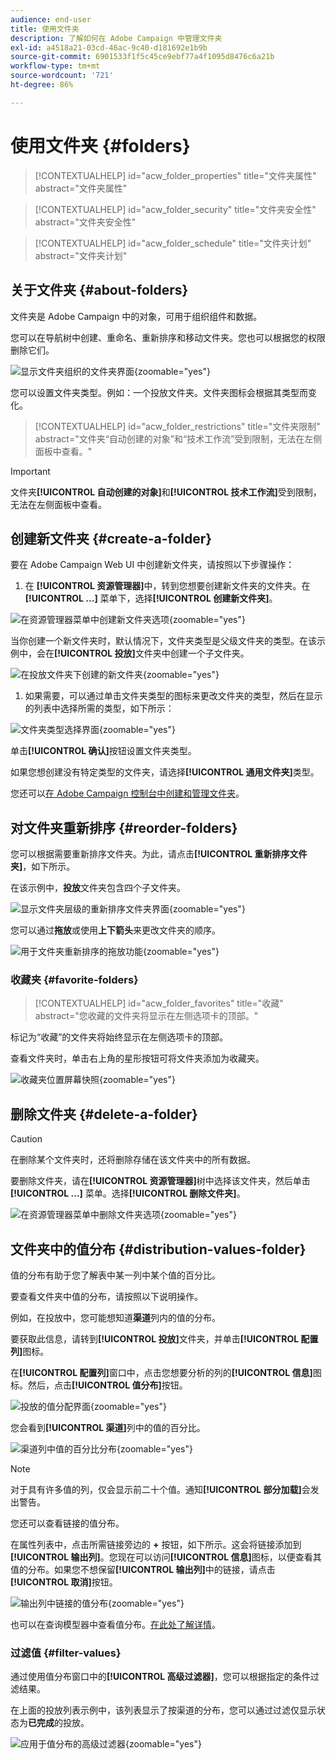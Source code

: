 ```yaml
---
audience: end-user
title: 使用文件夹
description: 了解如何在 Adobe Campaign 中管理文件夹
exl-id: a4518a21-03cd-46ac-9c40-d181692e1b9b
source-git-commit: 6901533f1f5c45ce9ebf77a4f1095d8476c6a21b
workflow-type: tm+mt
source-wordcount: '721'
ht-degree: 86%

---
```


# 使用文件夹 {#folders}

>[!CONTEXTUALHELP]
>id="acw_folder_properties"
>title="文件夹属性"
>abstract="文件夹属性"

>[!CONTEXTUALHELP]
>id="acw_folder_security"
>title="文件夹安全性"
>abstract="文件夹安全性"

>[!CONTEXTUALHELP]
>id="acw_folder_schedule"
>title="文件夹计划"
>abstract="文件夹计划"

## 关于文件夹 {#about-folders}

文件夹是 Adobe Campaign 中的对象，可用于组织组件和数据。

您可以在导航树中创建、重命名、重新排序和移动文件夹。您也可以根据您的权限删除它们。

![显示文件夹组织的文件夹界面](assets/folders.png){zoomable="yes"}

您可以设置文件夹类型。例如：一个投放文件夹。文件夹图标会根据其类型而变化。

>[!CONTEXTUALHELP]
>id="acw_folder_restrictions"
>title="文件夹限制"
>abstract="文件夹“自动创建的对象”和“技术工作流”受到限制，无法在左侧面板中查看。"

>[!IMPORTANT]
>
>文件夹&#x200B;**[!UICONTROL 自动创建的对象]**&#x200B;和&#x200B;**[!UICONTROL 技术工作流]**&#x200B;受到限制，无法在左侧面板中查看。


## 创建新文件夹 {#create-a-folder}

要在 Adobe Campaign Web UI 中创建新文件夹，请按照以下步骤操作：

1. 在 **[!UICONTROL 资源管理器]**&#x200B;中，转到您想要创建新文件夹的文件夹。在 **[!UICONTROL ...]** 菜单下，选择&#x200B;**[!UICONTROL 创建新文件夹]**。

![在资源管理器菜单中创建新文件夹选项](assets/folder_create.png){zoomable="yes"}

当你创建一个新文件夹时，默认情况下，文件夹类型是父级文件夹的类型。在该示例中，会在&#x200B;**[!UICONTROL 投放]**&#x200B;文件夹中创建一个子文件夹。

![在投放文件夹下创建的新文件夹](assets/folder_new.png){zoomable="yes"}

1. 如果需要，可以通过单击文件夹类型的图标来更改文件夹的类型，然后在显示的列表中选择所需的类型，如下所示：

![文件夹类型选择界面](assets/folder_type.png){zoomable="yes"}

单击&#x200B;**[!UICONTROL 确认]**&#x200B;按钮设置文件夹类型。

如果您想创建没有特定类型的文件夹，请选择&#x200B;**[!UICONTROL 通用文件夹]**&#x200B;类型。

您还可以[在 Adobe Campaign 控制台中创建和管理文件夹](https://experienceleague.adobe.com/zh-hans/docs/campaign/campaign-v8/config/configuration/folders-and-views)。

## 对文件夹重新排序 {#reorder-folders}

您可以根据需要重新排序文件夹。为此，请点击&#x200B;**[!UICONTROL 重新排序文件夹]**，如下所示。

在该示例中，**投放**&#x200B;文件夹包含四个子文件夹。

![显示文件夹层级的重新排序文件夹界面](assets/folder-reorder.png){zoomable="yes"}

您可以通过&#x200B;**拖放**&#x200B;或使用&#x200B;**上下箭头**&#x200B;来更改文件夹的顺序。

![用于文件夹重新排序的拖放功能](assets/folder-draganddrop.png){zoomable="yes"}

### 收藏夹 {#favorite-folders}

>[!CONTEXTUALHELP]
>id="acw_folder_favorites"
>title="收藏"
>abstract="您收藏的文件夹将显示在左侧选项卡的顶部。"

标记为“收藏”的文件夹将始终显示在左侧选项卡的顶部。

查看文件夹时，单击右上角的星形按钮可将文件夹添加为收藏夹。

![收藏夹位置屏幕快照](assets/folders-favorite.png){zoomable="yes"}

## 删除文件夹 {#delete-a-folder}

>[!CAUTION]
>
>在删除某个文件夹时，还将删除存储在该文件夹中的所有数据。

要删除文件夹，请在&#x200B;**[!UICONTROL 资源管理器]**&#x200B;树中选择该文件夹，然后单击 **[!UICONTROL ...]** 菜单。选择&#x200B;**[!UICONTROL 删除文件夹]**。

![在资源管理器菜单中删除文件夹选项](assets/folder_delete.png){zoomable="yes"}

## 文件夹中的值分布 {#distribution-values-folder}

值的分布有助于您了解表中某一列中某个值的百分比。

要查看文件夹中值的分布，请按照以下说明操作。

例如，在投放中，您可能想知道&#x200B;**渠道**&#x200B;列内的值的分布。

要获取此信息，请转到&#x200B;**[!UICONTROL 投放]**&#x200B;文件夹，并单击&#x200B;**[!UICONTROL 配置列]**&#x200B;图标。

在&#x200B;**[!UICONTROL 配置列]**&#x200B;窗口中，点击您想要分析的列的&#x200B;**[!UICONTROL 信息]**&#x200B;图标。然后，点击&#x200B;**[!UICONTROL 值分布]**&#x200B;按钮。

![投放的值分配界面](assets/values_deliveries.png){zoomable="yes"}

您会看到&#x200B;**[!UICONTROL 渠道]**&#x200B;列中的值的百分比。

![渠道列中值的百分比分布](assets/values_percentage.png){zoomable="yes"}

>[!NOTE]
>
>对于具有许多值的列，仅会显示前二十个值。通知&#x200B;**[!UICONTROL 部分加载]**&#x200B;会发出警告。

您还可以查看链接的值分布。

在属性列表中，点击所需链接旁边的 **+** 按钮，如下所示。这会将链接添加到 **[!UICONTROL 输出列]**。您现在可以访问&#x200B;**[!UICONTROL 信息]**&#x200B;图标，以便查看其值的分布。如果您不想保留&#x200B;**[!UICONTROL 输出列]**&#x200B;中的链接，请点击&#x200B;**[!UICONTROL 取消]**&#x200B;按钮。

![输出列中链接的值分布](assets/values_link.png){zoomable="yes"}

也可以在查询模型器中查看值分布。[在此处了解详情](../query/build-query.md#distribution-of-values-in-a-query)。

### 过滤值 {#filter-values}

通过使用值分布窗口中的&#x200B;**[!UICONTROL 高级过滤器]**，您可以根据指定的条件过滤结果。

在上面的投放列表示例中，该列表显示了按渠道的分布，您可以通过过滤仅显示状态为&#x200B;**已完成**&#x200B;的投放。

![应用于值分布的高级过滤器](assets/values_filter.png){zoomable="yes"}